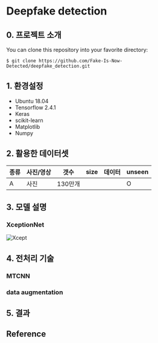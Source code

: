 # Deepfake detection

## 0. 프로젝트 소개

You can clone this repository into your favorite directory:
```
$ git clone https://github.com/Fake-Is-Now-Detected/deepfake_detection.git
```

## 1. 환경설정
* Ubuntu 18.04
* Tensorflow 2.4.1
* Keras
* scikit-learn
* Matplotlib
* Numpy

## 2. 활용한 데이터셋
종류|사진/영상|갯수|size|데이터|unseen
---|-------|---|----|-----|------
A|사진|130만개|||O

## 3. 모델 설명
### XceptionNet
![Xcept](https://img1.daumcdn.net/thumb/R1280x0/?scode=mtistory2&fname=https%3A%2F%2Fblog.kakaocdn.net%2Fdn%2FcURENc%2FbtqGdQ4oEj2%2F7kbxgeNBccVQSZMbYZn2Kk%2Fimg.png)

## 4. 전처리 기술
### MTCNN

### data augmentation


## 5. 결과

## Reference
